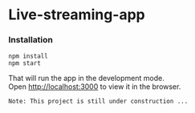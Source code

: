# Live-streaming-app

### Installation
```
npm install
npm start
```
That will run the app in the development mode.<br>
Open [http://localhost:3000](http://localhost:3000) to view it in the browser.

`Note: This project is still under construction ...`
